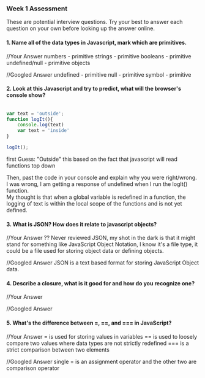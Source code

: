 ### Week 1 Assessment

These are potential interview questions. Try your best to answer each question on your own before looking up the answer online.

#### 1. Name all of the data types in Javascript, mark which are primitives.

  //Your Answer
  numbers - primitive
  strings - primitive
  booleans - primitive
  undefined/null - primitive
  objects

  //Googled Answer
  undefined - primitive
  null - primitive
  symbol - primitive
#### 2. Look at this Javascript and try to predict, what will the browser's console show?

``` javascript

var text = 'outside';
function logIt(){
    console.log(text)
    var text = 'inside'
}

logIt();

```

first Guess: "Outside"  this based on the fact that javascript will read functions top down


Then, past the code in your console and explain why you were right/wrong.
I was wrong, I am getting a response of undefined when I run the logIt() function.  
My thought is that when a global variable is redefined in a function, the logging of text is within the local scope of the functions
and is not yet defined.   


#### 3. What is JSON? How does it relate to javascript objects?

  //Your Answer
  ??  Never reviewed JSON, my shot in the dark is that it might stand for something like
  JavaScript Object Notation, I know it's a file type, it could be a file used for storing object data or defining objects.


  //Googled Answer
  JSON is a text based format for storing JavaScript Object data.

#### 4. Describe a closure, what is it good for and how do you recognize one?

  //Your Answer


  //Googled Answer


#### 5. What's the difference between =, ==, and === in JavaScript?

  //Your Answer
  = is used for storing values in variables
  == is used to loosely compare two values where data types are not strictly redefined
  === is a strict comparison between two elements

  //Googled Answer
  single = is an assignment operator and the other two are comparison operator
